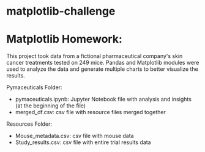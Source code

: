 # matplotlib-challenge
# Matplotlib Homework: 

This project took data from a fictional pharmaceutical company's skin cancer treatments tested on 249 mice. Pandas and Matplotlib modules were used to analyze the data and generate multiple charts to better visualize the results.

Pymaceuticals Folder:
- pymaceuticals.ipynb: Jupyter Notebook file with analysis and insights (at the beginning of the file)
- merged_df.csv: csv file with resource files merged together

Resources Folder:
- Mouse_metadata.csv: csv file with mouse data
- Study_results.csv: csv file with entire trial results data
